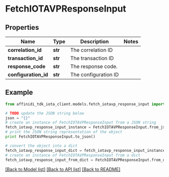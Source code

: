 # FetchIOTAVPResponseInput

## Properties

| Name                 | Type    | Description          | Notes |
| -------------------- | ------- | -------------------- | ----- |
| **correlation_id**   | **str** | The correlation ID   |
| **transaction_id**   | **str** | The transaction ID   |
| **response_code**    | **str** | The response code.   |
| **configuration_id** | **str** | The configuration ID |

## Example

```python
from affinidi_tdk_iota_client.models.fetch_iotavp_response_input import FetchIOTAVPResponseInput

# TODO update the JSON string below
json = "{}"
# create an instance of FetchIOTAVPResponseInput from a JSON string
fetch_iotavp_response_input_instance = FetchIOTAVPResponseInput.from_json(json)
# print the JSON string representation of the object
print FetchIOTAVPResponseInput.to_json()

# convert the object into a dict
fetch_iotavp_response_input_dict = fetch_iotavp_response_input_instance.to_dict()
# create an instance of FetchIOTAVPResponseInput from a dict
fetch_iotavp_response_input_from_dict = FetchIOTAVPResponseInput.from_dict(fetch_iotavp_response_input_dict)
```

[[Back to Model list]](../README.md#documentation-for-models) [[Back to API list]](../README.md#documentation-for-api-endpoints) [[Back to README]](../README.md)
